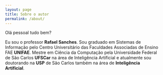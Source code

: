 ```yaml
---
layout: page
title: Sobre o autor
permalink: /about/
---
```


Olá pessoal tudo bem?

Eu sou o professor __Rafael Sanches__. Sou graduado em Sistemas de Informação pelo Centro Universitário das Faculdades Associadas de Ensino FAE __UNIFAE__. Mestre em Ciência da Computação pela Universidade Federal de São Carlos __UFSCar__ na área de Inteligência Artificial e atualmente sou doutorando na __USP__ de São Carlos também na área de __Inteligência Artificial__.
